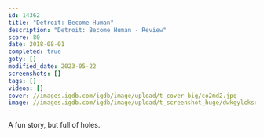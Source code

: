 ```yaml
---
id: 14362
title: "Detroit: Become Human"
description: "Detroit: Become Human - Review"
score: 80
date: 2018-08-01
completed: true
goty: []
modified_date: 2023-05-22
screenshots: []
tags: []
videos: []
cover: //images.igdb.com/igdb/image/upload/t_cover_big/co2md2.jpg
image: //images.igdb.com/igdb/image/upload/t_screenshot_huge/dwkgylckse3aewbv3lpr.jpg
---
```

A fun story, but full of holes.